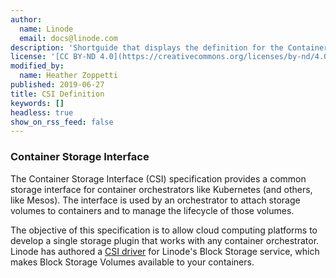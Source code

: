 ```yaml
---
author:
  name: Linode
  email: docs@linode.com
description: 'Shortguide that displays the definition for the Container Storage Interface specification.'
license: '[CC BY-ND 4.0](https://creativecommons.org/licenses/by-nd/4.0)'
modified_by:
  name: Heather Zoppetti
published: 2019-06-27
title: CSI Definition
keywords: []
headless: true
show_on_rss_feed: false
---
```


### Container Storage Interface

The Container Storage Interface (CSI) specification provides a common storage interface for container orchestrators like Kubernetes (and others, like Mesos). The interface is used by an orchestrator to attach storage volumes to containers and to manage the lifecycle of those volumes.

The objective of this specification is to allow cloud computing platforms to develop a single storage plugin that works with any container orchestrator. Linode has authored a [CSI driver](https://github.com/linode/linode-blockstorage-csi-driver) for Linode's Block Storage service, which makes Block Storage Volumes available to your containers.
